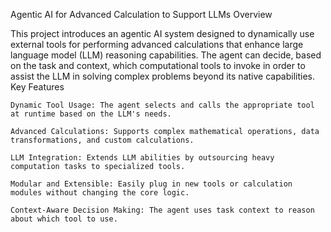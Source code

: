 Agentic AI for Advanced Calculation to Support LLMs
Overview

This project introduces an agentic AI system designed to dynamically use external tools for performing advanced calculations that enhance large language model (LLM) reasoning capabilities.
The agent can decide, based on the task and context, which computational tools to invoke in order to assist the LLM in solving complex problems beyond its native capabilities.
Key Features

    Dynamic Tool Usage: The agent selects and calls the appropriate tool at runtime based on the LLM's needs.

    Advanced Calculations: Supports complex mathematical operations, data transformations, and custom calculations.

    LLM Integration: Extends LLM abilities by outsourcing heavy computation tasks to specialized tools.

    Modular and Extensible: Easily plug in new tools or calculation modules without changing the core logic.

    Context-Aware Decision Making: The agent uses task context to reason about which tool to use.
